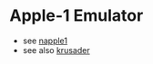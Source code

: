 Apple-1 Emulator
================

- see [napple1](https://github.com/nobuh/napple1)
- see also [krusader](http://school.anhb.uwa.edu.au/personalpages/kwessen/apple1/Krusader.htm)

